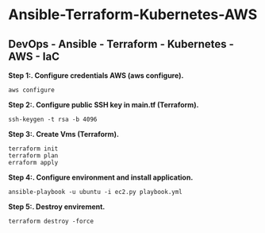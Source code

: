 # Ansible-Terraform-Kubernetes-AWS
## DevOps - Ansible - Terraform - Kubernetes - AWS - IaC

**Step 1:. Configure credentials AWS (aws configure).**
```
aws configure
```
**Step 2:. Configure public SSH key in main.tf (Terraform).**
```
ssh-keygen -t rsa -b 4096
```
**Step 3:. Create Vms (Terraform).**
```
terraform init
terraform plan
erraform apply
```
**Step 4:. Configure environment and install application.**
```
ansible-playbook -u ubuntu -i ec2.py playbook.yml
```

**Step 5:. Destroy envirement.**
```
terraform destroy -force
```